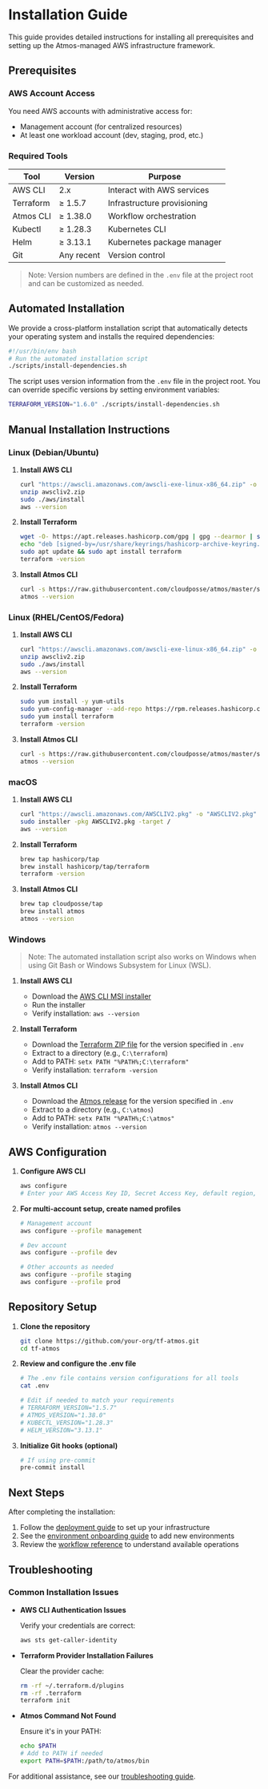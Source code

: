 # Installation Guide

This guide provides detailed instructions for installing all prerequisites and setting up the Atmos-managed AWS infrastructure framework.

## Prerequisites

### AWS Account Access

You need AWS accounts with administrative access for:
- Management account (for centralized resources)
- At least one workload account (dev, staging, prod, etc.)

### Required Tools

| Tool | Version | Purpose |
|------|---------|---------|
| AWS CLI | 2.x | Interact with AWS services |
| Terraform | ≥ 1.5.7 | Infrastructure provisioning |
| Atmos CLI | ≥ 1.38.0 | Workflow orchestration |
| Kubectl | ≥ 1.28.3 | Kubernetes CLI |
| Helm | ≥ 3.13.1 | Kubernetes package manager |
| Git | Any recent | Version control |

> Note: Version numbers are defined in the `.env` file at the project root and can be customized as needed.

## Automated Installation

We provide a cross-platform installation script that automatically detects your operating system and installs the required dependencies:

```bash
#!/usr/bin/env bash
# Run the automated installation script
./scripts/install-dependencies.sh
```

The script uses version information from the `.env` file in the project root. You can override specific versions by setting environment variables:

```bash
TERRAFORM_VERSION="1.6.0" ./scripts/install-dependencies.sh
```

## Manual Installation Instructions

### Linux (Debian/Ubuntu)

1. **Install AWS CLI**
   ```bash
   curl "https://awscli.amazonaws.com/awscli-exe-linux-x86_64.zip" -o "awscliv2.zip"
   unzip awscliv2.zip
   sudo ./aws/install
   aws --version
   ```

2. **Install Terraform**
   ```bash
   wget -O- https://apt.releases.hashicorp.com/gpg | gpg --dearmor | sudo tee /usr/share/keyrings/hashicorp-archive-keyring.gpg
   echo "deb [signed-by=/usr/share/keyrings/hashicorp-archive-keyring.gpg] https://apt.releases.hashicorp.com $(lsb_release -cs) main" | sudo tee /etc/apt/sources.list.d/hashicorp.list
   sudo apt update && sudo apt install terraform
   terraform -version
   ```

3. **Install Atmos CLI**
   ```bash
   curl -s https://raw.githubusercontent.com/cloudposse/atmos/master/scripts/install.sh | bash
   atmos --version
   ```

### Linux (RHEL/CentOS/Fedora)

1. **Install AWS CLI**
   ```bash
   curl "https://awscli.amazonaws.com/awscli-exe-linux-x86_64.zip" -o "awscliv2.zip"
   unzip awscliv2.zip
   sudo ./aws/install
   aws --version
   ```

2. **Install Terraform**
   ```bash
   sudo yum install -y yum-utils
   sudo yum-config-manager --add-repo https://rpm.releases.hashicorp.com/RHEL/hashicorp.repo
   sudo yum install terraform
   terraform -version
   ```

3. **Install Atmos CLI**
   ```bash
   curl -s https://raw.githubusercontent.com/cloudposse/atmos/master/scripts/install.sh | bash
   atmos --version
   ```

### macOS

1. **Install AWS CLI**
   ```bash
   curl "https://awscli.amazonaws.com/AWSCLIV2.pkg" -o "AWSCLIV2.pkg"
   sudo installer -pkg AWSCLIV2.pkg -target /
   aws --version
   ```

2. **Install Terraform**
   ```bash
   brew tap hashicorp/tap
   brew install hashicorp/tap/terraform
   terraform -version
   ```

3. **Install Atmos CLI**
   ```bash
   brew tap cloudposse/tap
   brew install atmos
   atmos --version
   ```

### Windows

> Note: The automated installation script also works on Windows when using Git Bash or Windows Subsystem for Linux (WSL).

1. **Install AWS CLI**
   - Download the [AWS CLI MSI installer](https://awscli.amazonaws.com/AWSCLIV2.msi)
   - Run the installer
   - Verify installation: `aws --version`

2. **Install Terraform**
   - Download the [Terraform ZIP file](https://www.terraform.io/downloads.html) for the version specified in `.env`
   - Extract to a directory (e.g., `C:\terraform`)
   - Add to PATH: `setx PATH "%PATH%;C:\terraform"`
   - Verify installation: `terraform -version`

3. **Install Atmos CLI**
   - Download the [Atmos release](https://github.com/cloudposse/atmos/releases) for the version specified in `.env`
   - Extract to a directory (e.g., `C:\atmos`)
   - Add to PATH: `setx PATH "%PATH%;C:\atmos"`
   - Verify installation: `atmos --version`

## AWS Configuration

1. **Configure AWS CLI**
   ```bash
   aws configure
   # Enter your AWS Access Key ID, Secret Access Key, default region, and output format
   ```

2. **For multi-account setup, create named profiles**
   ```bash
   # Management account
   aws configure --profile management
   
   # Dev account
   aws configure --profile dev
   
   # Other accounts as needed
   aws configure --profile staging
   aws configure --profile prod
   ```

## Repository Setup

1. **Clone the repository**
   ```bash
   git clone https://github.com/your-org/tf-atmos.git
   cd tf-atmos
   ```

2. **Review and configure the .env file**
   ```bash
   # The .env file contains version configurations for all tools
   cat .env
   
   # Edit if needed to match your requirements
   # TERRAFORM_VERSION="1.5.7"
   # ATMOS_VERSION="1.38.0"
   # KUBECTL_VERSION="1.28.3"
   # HELM_VERSION="3.13.1"
   ```

3. **Initialize Git hooks (optional)**
   ```bash
   # If using pre-commit
   pre-commit install
   ```

## Next Steps

After completing the installation:

1. Follow the [deployment guide](deployment.md) to set up your infrastructure
2. See the [environment onboarding guide](environment-onboarding.md) to add new environments
3. Review the [workflow reference](workflows.md) to understand available operations

## Troubleshooting

### Common Installation Issues

- **AWS CLI Authentication Issues**
  
  Verify your credentials are correct:
  ```bash
  aws sts get-caller-identity
  ```

- **Terraform Provider Installation Failures**
  
  Clear the provider cache:
  ```bash
  rm -rf ~/.terraform.d/plugins
  rm -rf .terraform
  terraform init
  ```

- **Atmos Command Not Found**
  
  Ensure it's in your PATH:
  ```bash
  echo $PATH
  # Add to PATH if needed
  export PATH=$PATH:/path/to/atmos/bin
  ```

For additional assistance, see our [troubleshooting guide](troubleshooting-guide.md).
